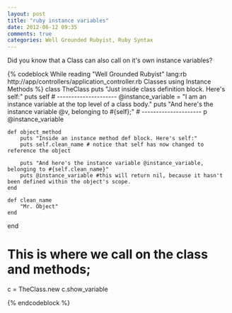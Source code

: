 ```yaml
---
layout: post
title: "ruby instance variables"
date: 2012-06-12 09:35
comments: true
categories: Well Grounded Rubyist, Ruby Syntax
---
```


Did you know that a Class can also call on it's own instance variables?

{% codeblock While reading "Well Grounded Rubyist" lang:rb http://app/controllers/application_controller.rb Classes using Instance Methods %}
class TheClass
	puts "Just inside class definition block. Here's self:"
	puts self
	# ---------------------
	@instance_variable = "I am an instance variable at the top level of a class body."
	puts "And here's the instance variable @v, belonging to #{self};"
	# ---------------------
	p @instance_variable

	def object_method
		puts "Inside an instance method def block. Here's self:"
		puts self.clean_name # notice that self has now changed to reference the object

		puts "And here's the instance variable @instance_variable, belonging to #{self.clean_name}"
		puts @instance_variable #this will return nil, because it hasn't been defined within the object's scope.
	end	
	
	def clean_name
		"Mr. Object"	
	end
end

# This is where we call on the class and methods;

c = TheClass.new
c.show_variable

{% endcodeblock %}
